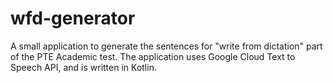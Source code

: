 # wfd-generator

A small application to generate the sentences for "write from dictation" part of the PTE Academic test.
The application uses Google Cloud Text to Speech API, and is written in Kotlin.
